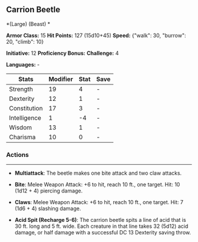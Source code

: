 ## Carrion Beetle
*(Large) (Beast) *

**Armor Class:** 15
**Hit Points:** 127 (15d10+45)
**Speed:** {"walk": 30, "burrow": 20, "climb": 10}

**Initiative:** 12
**Proficiency Bonus:**
**Challenge:** 4

**Languages:** -



| Stats | Modifier | Stat | Save
| ---- | ---- | ---- | ---- |
| Strength | 19 | 4 | - |
| Dexterity | 12 | 1 | - |
| Constitution | 17 | 3 | - |
| Intelligence | 1 | -4 | - |
| Wisdom | 13 | 1 | - |
| Charisma | 10 | 0 | - |

### Actions
 --- 
- **Multiattack**: The beetle makes one bite attack and two claw attacks.

- **Bite**: Melee Weapon Attack: +6 to hit, reach 10 ft., one target. Hit: 10 (1d12 + 4) piercing damage.

- **Claws**: Melee Weapon Attack: +6 to hit, reach 10 ft., one target. Hit: 7 (1d6 + 4) slashing damage.

- **Acid Spit (Recharge 5-6)**: The carrion beetle spits a line of acid that is 30 ft. long and 5 ft. wide. Each creature in that line takes 32 (5d12) acid damage, or half damage with a successful DC 13 Dexterity saving throw.

